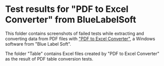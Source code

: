 Test results for "PDF to Excel Converter" from BlueLabelSoft
============================================================

This folder contains screenshots of failed tests while extracting and converting data from PDF files with ["PDF to Excel Converter"](http://www.bluelabelsoft.de/en/index.htm), a Windows software from "Blue Label Soft".

The folder "Table" contains Excel files created by "PDF to Excel Converter" as the result of PDF table conversion tests.
